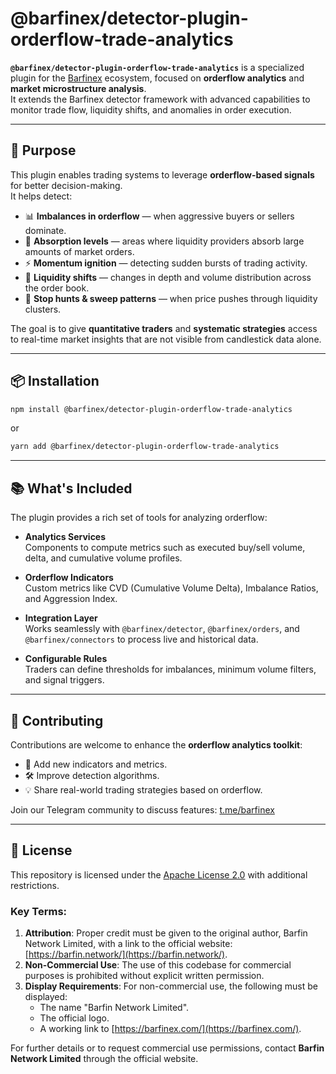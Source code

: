 # @barfinex/detector-plugin-orderflow-trade-analytics

**`@barfinex/detector-plugin-orderflow-trade-analytics`** is a specialized plugin for the [Barfinex](https://barfinex.com) ecosystem, 
focused on **orderflow analytics** and **market microstructure analysis**.  
It extends the Barfinex detector framework with advanced capabilities to monitor trade flow, liquidity shifts, 
and anomalies in order execution.

---

## 🚀 Purpose

This plugin enables trading systems to leverage **orderflow-based signals** for better decision-making.  
It helps detect:

- 📊 **Imbalances in orderflow** — when aggressive buyers or sellers dominate.  
- 🔎 **Absorption levels** — areas where liquidity providers absorb large amounts of market orders.  
- ⚡ **Momentum ignition** — detecting sudden bursts of trading activity.  
- 🏦 **Liquidity shifts** — changes in depth and volume distribution across the order book.  
- 🔄 **Stop hunts & sweep patterns** — when price pushes through liquidity clusters.  

The goal is to give **quantitative traders** and **systematic strategies** access to real-time market insights that 
are not visible from candlestick data alone.

---

## 📦 Installation

```sh
npm install @barfinex/detector-plugin-orderflow-trade-analytics
```

or

```sh
yarn add @barfinex/detector-plugin-orderflow-trade-analytics
```

---

## 📚 What's Included

The plugin provides a rich set of tools for analyzing orderflow:

- **Analytics Services**  
  Components to compute metrics such as executed buy/sell volume, delta, and cumulative volume profiles.

- **Orderflow Indicators**  
  Custom metrics like CVD (Cumulative Volume Delta), Imbalance Ratios, and Aggression Index.

- **Integration Layer**  
  Works seamlessly with `@barfinex/detector`, `@barfinex/orders`, and `@barfinex/connectors` to process live 
  and historical data.

- **Configurable Rules**  
  Traders can define thresholds for imbalances, minimum volume filters, and signal triggers.

---

## 🤝 Contributing

Contributions are welcome to enhance the **orderflow analytics toolkit**:

- 📌 Add new indicators and metrics.  
- 🛠 Improve detection algorithms.  
- 💡 Share real-world trading strategies based on orderflow.  

Join our Telegram community to discuss features: [t.me/barfinex](https://t.me/barfinex)

---

## 📜 License

This repository is licensed under the [Apache License 2.0](LICENSE) with additional restrictions.

### Key Terms:
1. **Attribution**: Proper credit must be given to the original author, Barfin Network Limited, with a link to the official website: [https://barfin.network/](https://barfin.network/).  
2. **Non-Commercial Use**: The use of this codebase for commercial purposes is prohibited without explicit written permission.  
3. **Display Requirements**: For non-commercial use, the following must be displayed:  
   - The name "Barfin Network Limited".  
   - The official logo.  
   - A working link to [https://barfinex.com/](https://barfinex.com/).  

For further details or to request commercial use permissions, contact **Barfin Network Limited** through the official website.  
